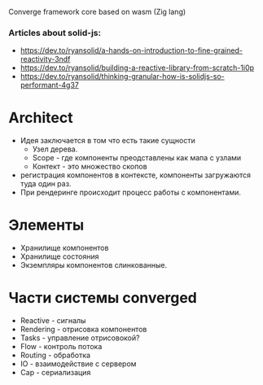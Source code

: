 Converge framework core based on wasm (Zig lang)

### Articles about solid-js:
- https://dev.to/ryansolid/a-hands-on-introduction-to-fine-grained-reactivity-3ndf
- https://dev.to/ryansolid/building-a-reactive-library-from-scratch-1i0p
- https://dev.to/ryansolid/thinking-granular-how-is-solidjs-so-performant-4g37


# Architect 
- Идея заключается в том что есть такие сущности
    - Узел дерева.
    - Scope - где компоненты преодставлены как мапа с узлами
    - Контект - это множество скопов 
- регистрация компонентов в контексте, компоненты загружаются туда один раз.     
- При рендеринге происходит процесс работы с компонентами. 

# Элементы 
- Хранилище компонентов 
- Хранилище состояния 
- Экземпляры компонентов слинкованные.


# Части системы converged
- Reactive - сигналы
- Rendering - отрисовка компонентов
- Tasks - управление отрисовокой?
- Flow - контроль потока
- Routing - обработка 
- IO - взаимодействие с сервером
- Cap - сериализация 
